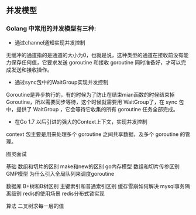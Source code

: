 ## 并发模型

### Golang 中常用的并发模型有三种:

* 通过channel通知实现并发控制

无缓冲的通道指的是通道的大小为0，也就是说，这种类型的通道在接收前没有能力保存任何值，它要求发送 goroutine 和接收 goroutine 同时准备好，才可以完成发送和接收操作。

* 通过sync包中的WaitGroup实现并发控制

Goroutine是异步执行的，有的时候为了防止在结束mian函数的时候结束掉Goroutine，所以需要同步等待，这个时候就需要用 WaitGroup了，在 sync 包中，提供了 WaitGroup ，它会等待它收集的所有 goroutine 任务全部完成。

* 在Go 1.7 以后引进的强大的Context上下文，实现并发控制

context 包主要是用来处理多个 goroutine 之间共享数据，及多个 goroutine 的管理。


图灵面试

基础
数组和切片的区别
make和new的区别
go内存模型
数组和切片传参区别
GMP模型
为什么引入全局队列来调度goroutine

数据库
B+树和B树区别
主键索引和普通索引区别
缓存雪崩如何解决
mysql事务隔离级别
redis的使用场景
redis分布式锁实现

算法
二叉树求每一层的值

